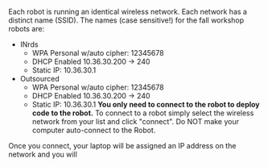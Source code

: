 Each robot is running an identical wireless network.  Each network has a distinct name (SSID). The names (case sensitive!) for the fall workshop robots are:
  * INrds
    * WPA Personal w/auto cipher: 12345678
    * DHCP Enabled 10.36.30.200 -> 240
    * Static IP: 10.36.30.1
  * Outsourced
    * WPA Personal w/auto cipher: 12345678
    * DHCP Enabled 10.36.30.200 -> 240
    * Static IP: 10.36.30.1
**You only need to connect to the robot to deploy code to the robot.**
To connect to a robot simply select the wireless network from your list and click "connect". Do NOT make your computer auto-connect to the Robot.

Once you connect, your laptop will be assigned an IP address on the network and you will 